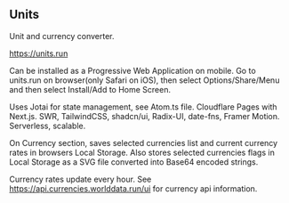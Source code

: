 ## Units

Unit and currency converter.

https://units.run

Can be installed as a Progressive Web Application on mobile. Go to units.run on browser(only Safari on iOS), then select Options/Share/Menu and then select Install/Add to Home Screen.

Uses Jotai for state management, see Atom.ts file.
Cloudflare Pages with Next.js. SWR, TailwindCSS, shadcn/ui, Radix-UI, date-fns, Framer Motion.
Serverless, scalable.

On Currency section, saves selected currencies list and current currency rates in browsers Local Storage.
Also stores selected currencies flags in Local Storage as a SVG file converted into Base64 encoded strings.

Currency rates update every hour.
See https://api.currencies.worlddata.run/ui for currency api information. 
